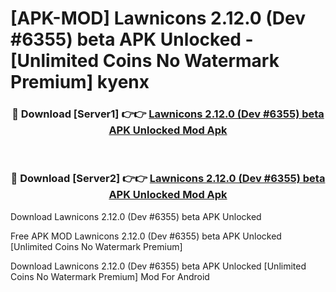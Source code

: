 # [APK-MOD] Lawnicons 2.12.0 (Dev #6355) beta APK Unlocked - [Unlimited Coins No Watermark Premium] kyenx



<div align="center">
<h3>🔴 Download [Server1] 👉👉 <a href="https://momento.my/?title=Lawnicons_2.12.0_(Dev_#6355)_beta_APK_Unlocked">Lawnicons 2.12.0 (Dev #6355) beta APK Unlocked Mod Apk</a></h3><br>

<h3>🔴 Download [Server2] 👉👉 <a href="https://momento.my/?title=Lawnicons_2.12.0_(Dev_#6355)_beta_APK_Unlocked">Lawnicons 2.12.0 (Dev #6355) beta APK Unlocked Mod Apk</a></h3>
</div>



Download Lawnicons 2.12.0 (Dev #6355) beta APK Unlocked 

Free APK MOD Lawnicons 2.12.0 (Dev #6355) beta APK Unlocked [Unlimited Coins No Watermark Premium]

Download Lawnicons 2.12.0 (Dev #6355) beta APK Unlocked [Unlimited Coins No Watermark Premium] Mod For Android
